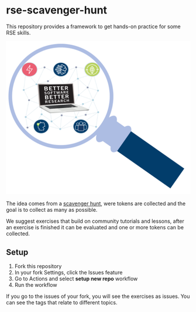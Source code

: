 # rse-scavenger-hunt

This repository provides a framework to get hands-on practice for some RSE skills.

![magnifying glass image](/docs/images/Lupe_JulichBlue1,2_KeyVisual.svg)  

The idea comes from a [scavenger hunt](https://en.wikipedia.org/wiki/Scavenger_hunt), were tokens are collected and the goal is to collect as many as possible. 

We suggest exercises that build on community tutorials and lessons, after an exercise is finished it can be evaluated and one or more tokens can be collected.

## Setup    

1. Fork this repository
2. In your fork Settings, click the Issues feature 
3. Go to Actions and select **setup new repo** workflow
4. Run the workflow

If you go to the issues of your fork, you will see the exercises as issues. You can see the tags that relate to different topics.  
